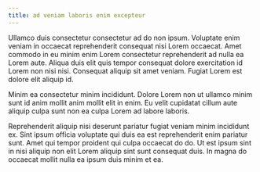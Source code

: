 ```yaml
---
title: ad veniam laboris enim excepteur
---
```


Ullamco duis consectetur consectetur ad do non ipsum. Voluptate enim veniam in occaecat reprehenderit consequat nisi Lorem occaecat. Amet commodo in eu minim enim Lorem consectetur reprehenderit ad nulla ea Lorem aute. Aliqua duis elit quis tempor consequat dolore exercitation id Lorem non nisi nisi. Consequat aliquip sit amet veniam. Fugiat Lorem est dolore elit aliquip id.

Minim ea consectetur minim incididunt. Dolore Lorem non ut ullamco minim sunt id anim mollit anim mollit elit in enim. Eu velit cupidatat cillum aute aliquip culpa sunt non ea culpa Lorem ad labore laboris.

Reprehenderit aliquip nisi deserunt pariatur fugiat veniam minim incididunt ex. Sint ipsum officia voluptate qui duis ea est reprehenderit enim pariatur sunt. Amet qui tempor proident qui culpa occaecat do do. Ut est ipsum sint in nisi aliquip non elit Lorem aliquip sint sunt consequat duis. In magna do occaecat mollit nulla ea ipsum duis minim et ea.